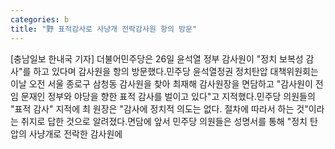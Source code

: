 ```yaml
---
categories: b
title: "野 표적감사로 사냥개 전락감사원 항의 방문"
---
```

[충남일보 한내국 기자] 더불어민주당은 26일 윤석열 정부 감사원이 "정치 보복성 감사"를 하고 있다며 감사원을 항의 방문했다.민주당 윤석열정권 정치탄압 대책위원회는 이날 오전 서울 종로구 삼청동 감사원을 찾아 최재해 감사원장을 면담하고 "감사원이 전임 문재인 정부와 야당을 향한 표적 감사를 벌이고 있다"고 지적했다.민주당 의원들의 "표적 감사" 지적에 최 원장은 "감사에 정치적 의도는 없다. 절차에 따라서 하는 것"이라는 취지로 답한 것으로 알려졌다.면담에 앞서 민주당 의원들은 성명서를 통해 "정치 탄압의 사냥개로 전락한 감사원에